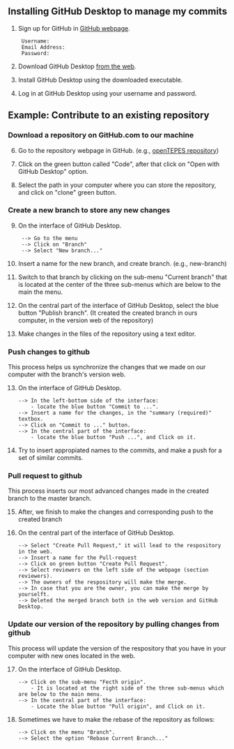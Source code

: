 ## Installing GitHub Desktop to manage my commits

1. Sign up for GitHub in [GitHub webpage](https://github.com/join).

		Username: 
		Email Address:
		Password:

2. Download GitHub Desktop [from the web](https://desktop.github.com/).

4. Install GitHub Desktop using the downloaded executable.

5. Log in at GitHub Desktop using your username and password.

## Example: Contribute to an existing repository

### Download a repository on GitHub.com to our machine

6. Go to the repository webpage in GitHub. (e.g., [openTEPES repository](https://github.com/IIT-EnergySystemModels/openTEPES))

7. Click on the green button called "Code", after that click on "Open with GitHub Desktop" option.

8. Select the path in your computer where you can store the repository, and click on "clone" green button.

### Create a new branch to store any new changes

9. On the interface of GitHub Desktop.

		--> Go to the menu
		--> Click on "Branch"
		--> Select "New branch..."

10. Insert a name for the new branch, and create branch. (e.g., new-branch)

11. Switch to that branch by clicking on the sub-menu "Current branch" that is located at the center of the three sub-menus which are below to the main the menu.

12. On the central part of the interface of GitHub Desktop, select the blue button "Publish branch". (It created the created branch in ours computer, in the version web of the repository)

12. Make changes in the files of the repository using a text editor.

### Push changes to github

This process helps us synchronize the changes that we made on our computer with the branch's version web. 

13. On the interface of GitHub Desktop.

		--> In the left-bottom side of the interface:
			- locate the blue button "Commit to ...".
		--> Insert a name for the changes, in the "summary (required)" textbox.
		--> Click on "Commit to ..." button.
		--> In the central part of the interface:
			- locate the blue button "Push ...", and Click on it.

14. Try to insert appropiated names to the commits, and make a push for a set of similar commits.


### Pull request to github

This process inserts our most advanced changes made in the created branch to the master branch.

15. After, we finish to make the changes and corresponding push to the created branch

16. On the central part of the interface of GitHub Desktop.

		--> Select "Create Pull Request," it will lead to the respository in the web.
		--> Insert a name for the Pull-request
		--> Click on green button "Create Pull Request".
		--> Select reviewers on the left side of the webpage (section reviewers).
		--> The owners of the respository will make the merge.
		--> In case that you are the owner, you can make the merge by yourselft.
		--> Deleted the merged branch both in the web version and GitHub Desktop.

### Update our version of the repository by pulling changes from github

This process will update the version of the respository that you have in your computer with new ones located in the web.

17. On the interface of GitHub Desktop.

		--> Click on the sub-menu "Fecth origin".
			- It is located at the right side of the three sub-menus which are below to the main menu.
		--> In the central part of the interface:
			- Locate the blue button "Pull origin", and Click on it.

18. Sometimes we have to make the rebase of the repository as follows:
		
		--> Click on the menu "Branch".
		--> Select the option "Rebase Current Branch..."
		